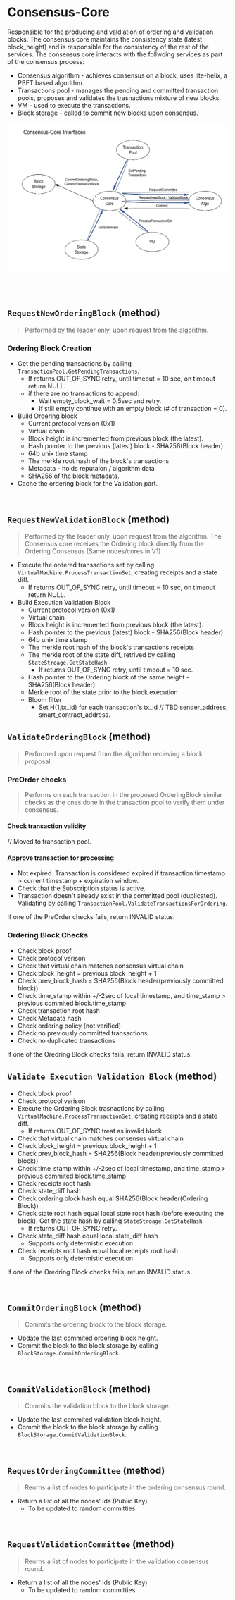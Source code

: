 # Consensus-Core
Responsible for the producing and valdiation of ordering and validation blocks.
The consensus core maintains the consistency state (latest block_height) and is responsible for the consistency of the rest of the services.
The consensus core interacts with the follwoing services as part of the consensus process:
* Consensus algorithm - achieves consensus on a block, uses lite-helix, a PBFT based algorithm.
* Transactions pool - manages the pending and committed transaction pools, proposes and validates the trasnactions mixture of new blocks.
* VM - used to execute the transactions.
* Block storage - called to commit new blocks upon consensus.

![alt text][consensus_core_interfaces] <br/><br/>

[consensus_core_interfaces]: consensus_core_interfaces.png "Consensus - Core Interfaces"


&nbsp;
## `RequestNewOrderingBlock` (method)
> Performed by the leader only, upon request from the algorithm.

### Ordering Block Creation
* Get the pending transactions by calling `TransactionPool.GetPendingTransactions`.
  * If returns OUT_OF_SYNC retry, until timeout = 10 sec, on timeout return NULL.
  * if there are no transactions to append:
    * Wait empty_block_wait = 0.5sec and retry.
    * If still empty continue with an empty block (# of transaction = 0).
* Build Ordering block
  * Current protocol version (0x1)
  * Virtual chain 
  * Block height is incremented from previous block (the latest).
  * Hash pointer to the previous (latest) block - SHA256(Block header) 
  * 64b unix time stamp 
  * The merkle root hash of the block's transactions
  * Metadata - holds reputaion / algorithm data
  * SHA256 of the block metadata.
* Cache the ordering block for the Validation part. 

&nbsp;
## `RequestNewValidationBlock` (method)
> Performed by the leader only, upon request from the algorithm.
> The Consensus core receives the Ordering block directly from the Ordering Consensus (Same nodes/cores in V1)
* Execute the ordered transactions set by calling `VirtualMachine.ProcessTransactionSet`, creating receipts and a state diff.
  * If returns OUT_OF_SYNC retry, until timeout = 10 sec, on timeout return NULL.
* Build Execution Validation Block
  * Current protocol version (0x1)
  * Virtual chain 
  * Block height is incremented from previous block (the latest).
  * Hash pointer to the previous (latest) block - SHA256(Block header)
  * 64b unix time stamp 
  * The merkle root hash of the block's transactions receipts
  * The merkle root of the state diff, retrived by calling `StateStroage.GetStateHash`
    * If returns OUT_OF_SYNC retry, until timeout = 10 sec.
  * Hash pointer to the Ordering block of the same height - SHA256(Block header)
  * Merkle root of the state prior to the block execution
  * Bloom filter
    * Set H(1,tx_id) for each transaction's tx_id // TBD sender_address, smart_contract_address.

## `ValidateOrderingBlock` (method)
> Performed upon request from the algorithm recieving a block proposal. 

### PreOrder checks
> Performs on each transaction in the proposed OrderingBlock similar checks as the ones done in the transaction pool to verify them under consensus.

#### Check transaction validity
// Moved to transaction pool.

#### Approve transaction for processing
* Not expired. Transaction is considered expired if transaction timestamp > current timestamp + expiration window.
* Check that the Subscription status is active.
* Transaction doesn't already exist in the committed pool (duplicated). Validating by calling `TransactionPool.ValidateTransactionsForOrdering`.

If one of the PreOrder checks fails, return INVALID status.

### Ordering Block Checks
* Check block proof
* Check protocol verison
* Check that virtual chain matches consensus virtual chain 
* Check block_height = previous block_height + 1
* Check prev_block_hash = SHA256(Block header(previously committed block))
* Check time_stamp within +/-2sec of local timestamp, and time_stamp > previous commited block.time_stamp
* Check transaction root hash 
* Check Metadata hash 
* Check ordering policy (not verified)
* Check no previously committed transactions
* Check no duplicated transactions

If one of the Oredring Block checks fails, return INVALID status.

## `Validate Execution Validation Block` (method)
* Check block proof
* Check protocol verison
* Execute the Ordering Block trasnactions by calling `VirtualMachine.ProcessTransactionSet`, creating receipts and a state diff.
  * If returns OUT_OF_SYNC treat as invalid block.
* Check that virtual chain matches consensus virtual chain 
* Check block_height = previous block_height + 1
* Check prev_block_hash = SHA256(Block header(previously committed block))
* Check time_stamp within +/-2sec of local timestamp, and time_stamp > previous commited block.time_stamp
* Check receipts root hash
* Check state_diff hash 
* Check ordering block hash equal SHA256(Block header(Ordering Block))
* Check state root hash equal local state root hash (before executing the block). Get the state hash by calling `StateStroage.GetStateHash`
  * If returns OUT_OF_SYNC retry.
* Check state_diff hash equal local state_diff hash 
  * Supports only determistic execution 
* Check receipts root hash equal local receipts root hash 
  * Supports only determistic execution 

If one of the Oredring Block checks fails, return INVALID status.

&nbsp;
## `CommitOrderingBlock` (method)
> Commits the ordering block to the block storage.
* Update the last commited ordering block height. 
* Commit the block to the block storage by calling `BlockStorage.CommitOrderingBlock`.

&nbsp;
## `CommitValidationBlock` (method)
> Commits the validation block to the block storage.
* Update the last commited validation block height. 
* Commit the block to the block storage by calling `BlockStorage.CommitValidationBlock`.

&nbsp;
## `RequestOrderingCommittee` (method)
> Reurns a list of nodes to participate in the ordering consensus round.
* Return a list of all the nodes' ids (Public Key)
  * To be updated to random committies.

&nbsp;
## `RequestValidationCommittee` (method)
> Reurns a list of nodes to participate in the validation consensus round.
* Return a list of all the nodes' ids (Public Key)
  * To be updated to random committies.
